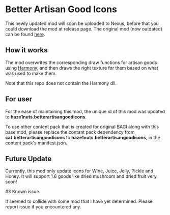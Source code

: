 # Better Artisan Good Icons

This newly updated mod will soon be uploaded to Nexus, before that you could download the mod at release page. The original mod (now outdated) can be found [here](http://www.nexusmods.com/stardewvalley/mods/2080?).


## How it works

The mod overwrites the corresponding draw functions for artisan goods using [Harmony](https://github.com/pardeike/Harmony), and then draws the right texture for them based on what was used to make them. 

Note that this repo does not contain the Harmony dll.

## For user

For the ease of maintaining this mod, the unique id of this mod was updated to **haze1nuts.betterartisangoodicons**.

To use other content pack that is created for original BAGI along with this base mod, please replace the contant pack dependency from **cat.betterartisangoodicons** to **haze1nuts.betterartisangoodicons**, in the content pack's manifest.json.

## Future Update

Currently, this mod only update icons for Wine, Juice, Jelly, Pickle and Honey. It will support 1.6 goods like dried mushroom and dried fruit very soon!

#3 Known issue

It seemed to collide with some mod that I have yet determined. Please report issue if you encountered any.
